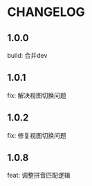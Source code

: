 # CHANGELOG
## 1.0.0
build: 合并dev
## 1.0.1
fix: 解决视图切换问题
## 1.0.2
fix: 修复视图切换问题
## 1.0.8
feat: 调整拼音匹配逻辑
